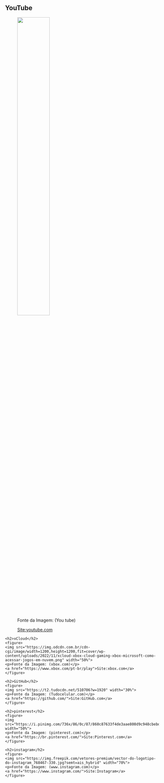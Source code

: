 
<body>
    <h2>YouTube</h2>
    <figure>
    <img src="https://classic.exame.com/wp-content/uploads/2017/08/new-youtube-logo-840x402.jpg?quality=70&strip=info&w=840" width="50%"> 
    <p>Fonte da Imagem: (You tube)</p>
    <a href="https://www.youtube.com/">Site:youtube.com</a>
    </figure>

    <h2>xCloud</h2>
    <figure>
    <img src="https://img.odcdn.com.br/cdn-cgi/image/width=1200,height=1200,fit=cover/wp-content/uploads/2022/11/xcloud-xbox-cloud-gaming-xbox-microsoft-como-acessar-jogos-em-nuvem.png" width="50%"> 
    <p>Fonte da Imagem: (xbox.com)</p>
    <a href="https://www.xbox.com/pt-br/play">Site:xbox.com</a>
    </figure>
     
    <h2>GitHub</h2>
    <figure>
    <img src="https://t2.tudocdn.net/510706?w=1920" width="30%"> 
    <p>Fonte da Imagem: (Tudocelular.com)</p>
    <a href="https://github.com/">Site:GitHub.com</a>
    </figure>

    <h2>pinterest</h2>
    <figure>
    <img src="https://i.pinimg.com/736x/86/0c/87/860c87633f4de3aae800d9c948cbebdd.jpg" width="50%"> 
    <p>Fonte da Imagem: (pinterest.com)</p>
    <a href="https://br.pinterest.com/">Site:Pinterest.com</a>
    </figure>

    <h2>instagram</h2>
    <figure>
    <img src="https://img.freepik.com/vetores-premium/vector-do-logotipo-do-instagram_768467-330.jpg?semt=ais_hybrid" width="70%"> 
    <p>Fonte da Imagem: (www.instagram.com)</p>
    <a href="https://www.instagram.com/">Site:Instagram</a>
    </figure>
 
</body>
</html>
